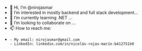 - 👋 Hi, I’m @nirojasmar
- 👀 I’m interested in mostly backend and full stack development...
- 🌱 I’m currently learning .NET ...
- 💞️ I’m looking to collaborate on ...
- 📫 How to reach me:
- 
      - My email: nirojasmar@gmail.com
      - LinkedIn: linkedin.com/in/nicolás-rojas-marín-b412751b0

<!---
nirojasmar/nirojasmar is a ✨ special ✨ repository because its `README.md` (this file) appears on your GitHub profile.
You can click the Preview link to take a look at your changes.
--->
